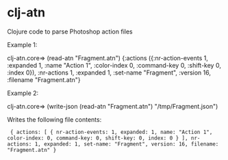 clj-atn
=======

Clojure code to parse Photoshop action files

Example 1:

clj-atn.core=> (read-atn "Fragment.atn")
{:actions ({:nr-action-events 1, :expanded 1, :name "Action 1", :color-index 0, :command-key 0, :shift-key 0, :index 0}), :nr-actions 1, :expanded 1, :set-name "Fragment", :version 16, :filename "Fragment.atn"}

Example 2:

clj-atn.core=> (write-json (read-atn "Fragment.atn") "/tmp/Fragment.json")

Writes the following file contents:

`
{
    actions: [
        {
            nr-action-events: 1,
            expanded: 1,
            name: "Action 1",
            color-index: 0,
            command-key: 0,
            shift-key: 0,
            index: 0
        }
    ],
    nr-actions: 1,
    expanded: 1,
    set-name: "Fragment",
    version: 16,
    filename: "Fragment.atn"
}`